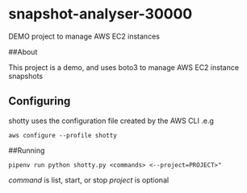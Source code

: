 # snapshot-analyser-30000
DEMO project to manage AWS EC2 instances

##About

This project is a demo, and uses boto3 to manage AWS EC2 instance snapshots

## Configuring

shotty uses the configuration file created by the AWS CLI .e.g

`aws configure --profile shotty`

##Running

`pipenv run python shotty.py <commands> <--project=PROJECT>"`

*command* is list, start, or stop
*project* is optional
